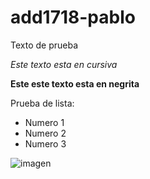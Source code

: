# add1718-pablo

Texto de prueba

*Este texto esta en cursiva*

**Este este texto esta en negrita**

Prueba de lista:

* Numero 1
* Numero 2
* Numero 3

![imagen](./imagen/prueba.png)
